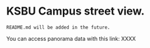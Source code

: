 # KSBU Campus street view.

```README.md will be added in the future.```

You can access panorama data with this link: XXXX